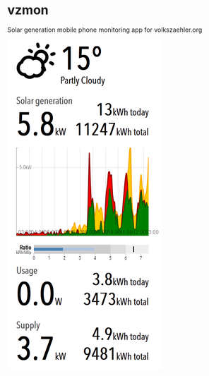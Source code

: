 vzmon
=====

Solar generation mobile phone monitoring app for volkszaehler.org

![app demo](https://github.com/andig/vzmon/raw/master/img/demo.png)
